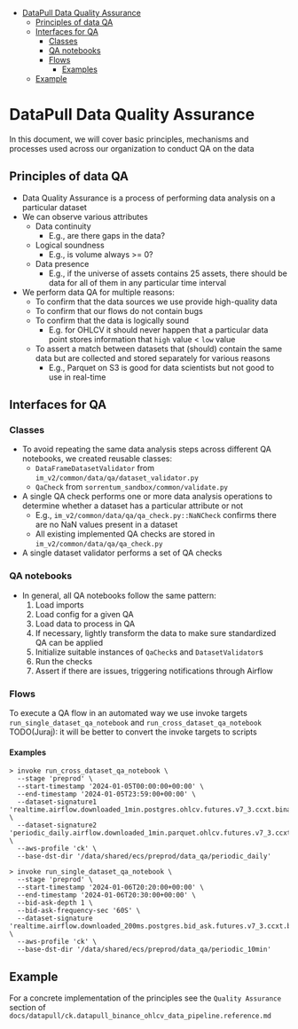 <!--ts-->
   * [DataPull Data Quality Assurance](#datapull-data-quality-assurance)
      * [Principles of data QA](#principles-of-data-qa)
      * [Interfaces for QA](#interfaces-for-qa)
         * [Classes](#classes)
         * [QA notebooks](#qa-notebooks)
         * [Flows](#flows)
            * [Examples](#examples)
      * [Example](#example)



<!--te-->

# DataPull Data Quality Assurance

In this document, we will cover basic principles, mechanisms and processes used
across our organization to conduct QA on the data

## Principles of data QA

- Data Quality Assurance is a process of performing data analysis on a
  particular dataset
- We can observe various attributes
  - Data continuity
    - E.g., are there gaps in the data?
  - Logical soundness
    - E.g., is volume always >= 0?
  - Data presence
    - E.g., if the universe of assets contains 25 assets, there should be data
      for all of them in any particular time interval
- We perform data QA for multiple reasons:
  - To confirm that the data sources we use provide high-quality data
  - To confirm that our flows do not contain bugs
  - To confirm that the data is logically sound
    - E.g. for OHLCV it should never happen that a particular data point stores
      information that `high` value < `low` value
  - To assert a match between datasets that (should) contain the same data but
    are collected and stored separately for various reasons
    - E.g., Parquet on S3 is good for data scientists but not good to use in
      real-time

## Interfaces for QA

### Classes

- To avoid repeating the same data analysis steps across different QA notebooks,
  we created reusable classes:
  - `DataFrameDatasetValidator` from `im_v2/common/data/qa/dataset_validator.py`
  - `QaCheck` from `sorrentum_sandbox/common/validate.py`
- A single QA check performs one or more data analysis operations to determine
  whether a dataset has a particular attribute or not
  - E.g., `im_v2/common/data/qa/qa_check.py::NaNCheck` confirms there are no NaN
    values present in a dataset
  - All existing implemented QA checks are stored in
    `im_v2/common/data/qa/qa_check.py`
- A single dataset validator performs a set of QA checks

### QA notebooks

- In general, all QA notebooks follow the same pattern:
  1. Load imports
  2. Load config for a given QA
  3. Load data to process in QA
  4. If necessary, lightly transform the data to make sure standardized QA can
     be applied
  5. Initialize suitable instances of `QaCheck`s and `DatasetValidator`s
  6. Run the checks
  7. Assert if there are issues, triggering notifications through Airflow

### Flows

To execute a QA flow in an automated way we use invoke targets
`run_single_dataset_qa_notebook` and `run_cross_dataset_qa_notebook`
TODO(Juraj): it will be better to convert the invoke targets to scripts

#### Examples
```
> invoke run_cross_dataset_qa_notebook \
  --stage 'preprod' \
  --start-timestamp '2024-01-05T00:00:00+00:00' \
  --end-timestamp '2024-01-05T23:59:00+00:00' \
  --dataset-signature1 'realtime.airflow.downloaded_1min.postgres.ohlcv.futures.v7_3.ccxt.binance.v1_0_0' \
  --dataset-signature2 'periodic_daily.airflow.downloaded_1min.parquet.ohlcv.futures.v7_3.ccxt.binance.v1_0_0' \
  --aws-profile 'ck' \
  --base-dst-dir '/data/shared/ecs/preprod/data_qa/periodic_daily'

> invoke run_single_dataset_qa_notebook \
  --stage 'preprod' \
  --start-timestamp '2024-01-06T20:20:00+00:00' \
  --end-timestamp '2024-01-06T20:30:00+00:00' \
  --bid-ask-depth 1 \
  --bid-ask-frequency-sec '60S' \
  --dataset-signature 'realtime.airflow.downloaded_200ms.postgres.bid_ask.futures.v7_3.ccxt.binance.v1_0_0' \
  --aws-profile 'ck' \
  --base-dst-dir '/data/shared/ecs/preprod/data_qa/periodic_10min'
```

## Example

For a concrete implementation of the principles see the `Quality Assurance`
section of `docs/datapull/ck.datapull_binance_ohlcv_data_pipeline.reference.md`
